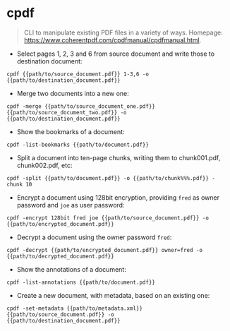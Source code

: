 # cpdf

> CLI to manipulate existing PDF files in a variety of ways.
> Homepage: <https://www.coherentpdf.com/cpdfmanual/cpdfmanual.html>.

-  Select pages 1, 2, 3 and 6 from source document and write those to destination document:

`cpdf {{path/to/source_document.pdf}} 1-3,6 -o {{path/to/destination_document.pdf}}`

- Merge two documents into a new one:

`cpdf -merge {{path/to/source_document_one.pdf}} {{path/to/source_document_two.pdf}} -o {{path/to/destination_document.pdf}}`

- Show the bookmarks of a document:

`cpdf -list-bookmarks {{path/to/document.pdf}}`

- Split a document into ten-page chunks, writing them to chunk001.pdf, chunk002.pdf, etc:

`cpdf -split {{path/to/document.pdf}} -o {{path/to/chunk%%%.pdf}} -chunk 10`

-  Encrypt a document using 128bit encryption, providing `fred` as owner password and `joe` as user password:

`cpdf -encrypt 128bit fred joe {{path/to/source_document.pdf}} -o {{path/to/encrypted_document.pdf}}`

-  Decrypt a document using the owner password `fred`:

`cpdf -decrypt {{path/to/encrypted_document.pdf}} owner=fred -o {{path/to/decrypted_document.pdf}}`

- Show the annotations of a document:

`cpdf -list-annotations {{path/to/document.pdf}}`

- Create a new document, with metadata, based on an existing one:

`cpdf -set-metadata {{path/to/metadata.xml}} {{path/to/source_document.pdf}} -o {{path/to/destination_document.pdf}}`
